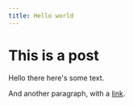 ```yaml
---
title: Hello world
---
```


# This is a post

Hello there here's some text.

And another paragraph, with a [link][1].

[1]: http://example.com
